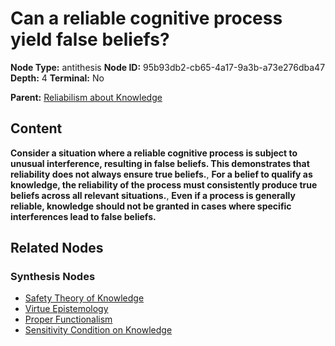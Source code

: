 # Can a reliable cognitive process yield false beliefs?

**Node Type:** antithesis
**Node ID:** 95b93db2-cb65-4a17-9a3b-a73e276dba47
**Depth:** 4
**Terminal:** No

**Parent:** [Reliabilism about Knowledge](reliabilism-about-knowledge-synthesis-c27ff06b-bf24-465d-844c-754d2e8373a5.md)

## Content

**Consider a situation where a reliable cognitive process is subject to unusual interference, resulting in false beliefs. This demonstrates that reliability does not always ensure true beliefs.**, **For a belief to qualify as knowledge, the reliability of the process must consistently produce true beliefs across all relevant situations.**, **Even if a process is generally reliable, knowledge should not be granted in cases where specific interferences lead to false beliefs.**

## Related Nodes

### Synthesis Nodes

- [Safety Theory of Knowledge](safety-theory-of-knowledge-synthesis-0253e02c-eeb9-403f-a732-47f73e701314.md)
- [Virtue Epistemology](virtue-epistemology-synthesis-e7f5357a-3cf5-4445-933e-7e74b1238230.md)
- [Proper Functionalism](proper-functionalism-synthesis-4247b03f-6534-4b6b-9bf6-e51e771bbc9f.md)
- [Sensitivity Condition on Knowledge](sensitivity-condition-on-knowledge-synthesis-695994f5-d999-456e-b60f-69345728c04b.md)
